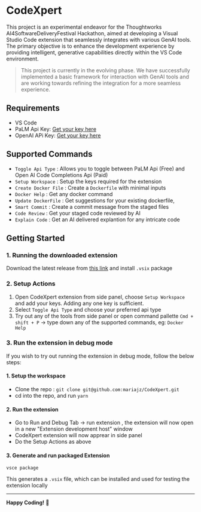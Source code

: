 # CodeXpert

This project is an experimental endeavor for the Thoughtworks AI4SoftwareDeliveryFestival Hackathon, aimed at developing a Visual Studio Code extension that seamlessly integrates with various GenAI tools. The primary objective is to enhance the development experience by providing intelligent, generative capabilities directly within the VS Code environment.

> This project is currently in the evolving phase. We have successfully implemented a basic framework for interaction with GenAI tools and are working towards refining the integration for a more seamless experience.

## Requirements

-  VS Code
-  PaLM Api Key: [Get your key here](https://developers.generativeai.google/tutorials/setup/)
-  OpenAI APi Key: [Get your key here](https://platform.openai.com/account/api-keys)

## Supported Commands

-  `Toggle Api Type` : Allows you to toggle between PaLM Api (Free) and Open AI Code Completions Api (Paid)
-  `Setup Workspace` : Setup the keys required for the extension
-  `Create Docker File` : Create a `Dockerfile` with minimal inputs
-  `Docker Help` : Get any docker command
-  `Update DockerFile` : Get suggestions for your existing dockerfile,
-  `Smart Commit` : Create a commit message from the staged files
-  `Code Review` : Get your staged code reviewed by AI
-  `Explain Code` : Get an AI delivered explantion for any intricate code

## Getting Started

### 1. Running the downloaded extension

Download the latest release from [this link](https://github.com/mariajz/CodeXpert/releases) and install `.vsix` package

### 2. Setup Actions

1. Open CodeXpert extension from side panel, choose `Setup Workspace` and add your keys. Adding any one key is sufficient.
2. Select `Toggle Api Type` and choose your preferred api type
3. Try out any of the tools from side panel or open command pallette `Cmd + shift + P` -> type down any of the supported commands, eg: `Docker Help`

### 3. Run the extension in debug mode

If you wish to try out running the extension in debug mode, follow the below steps:

#### 1. Setup the workspace

-  Clone the repo : `git clone git@github.com:mariajz/CodeXpert.git`
-  cd into the repo, and run `yarn`

#### 2. Run the extension

-  Go to Run and Debug Tab -> run extension , the extension will now open in a new "Extension development host" window
-  CodeXpert extension will now apprear in side panel
-  Do the Setup Actions as above

#### 3. Generate and run packaged Extension

```
vsce package
```

This generates a `.vsix` file, which can be installed and used for testing the extension locally

---

**Happy Coding!** 🚀
